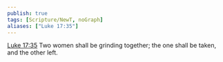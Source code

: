 ```yaml
---
publish: true
tags: [Scripture/NewT, noGraph]
aliases: ["Luke 17:35"]
---
```

[Luke 17:35](https://churchofjesuschrist.org/study/scriptures/nt/luke/17?lang=eng&id=p35#p35) Two women shall be grinding together; the one shall be taken, and the other left.
